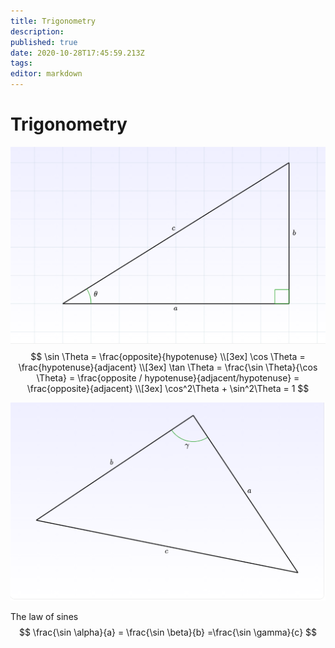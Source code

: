 ```yaml
---
title: Trigonometry
description: 
published: true
date: 2020-10-28T17:45:59.213Z
tags: 
editor: markdown
---
```


# Trigonometry

![right_triangle.png](/right_triangle.png)
$$
\sin \Theta = \frac{opposite}{hypotenuse} 
\\[3ex]
\cos \Theta = \frac{hypotenuse}{adjacent}
\\[3ex]
\tan \Theta = \frac{\sin \Theta}{\cos \Theta} = \frac{opposite / hypotenuse}{adjacent/hypotenuse} = \frac{opposite}{adjacent}
\\[3ex]
\cos^2\Theta + \sin^2\Theta = 1
$$

![triangle_fig.png](/triangle_fig.png)

The law of sines
$$
\frac{\sin \alpha}{a} = \frac{\sin \beta}{b} =\frac{\sin \gamma}{c} 
$$


